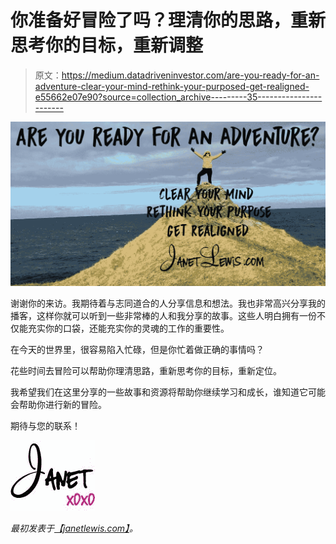 # 你准备好冒险了吗？理清你的思路，重新思考你的目标，重新调整

> 原文：<https://medium.datadriveninvestor.com/are-you-ready-for-an-adventure-clear-your-mind-rethink-your-purposed-get-realigned-e55662e07e90?source=collection_archive---------35----------------------->

![](img/21e24093a3923ead9309d972e421f39b.png)

谢谢你的来访。我期待着与志同道合的人分享信息和想法。我也非常高兴分享我的播客，这样你就可以听到一些非常棒的人和我分享的故事。这些人明白拥有一份不仅能充实你的口袋，还能充实你的灵魂的工作的重要性。

在今天的世界里，很容易陷入忙碌，但是你忙着做正确的事情吗？

花些时间去冒险可以帮助你理清思路，重新思考你的目标，重新定位。

我希望我们在这里分享的一些故事和资源将帮助你继续学习和成长，谁知道它可能会帮助你进行新的冒险。

期待与您的联系！

![](img/c77f7a4f01f5bc6bb90ccf1cf58476d4.png)

*最初发表于*[*【janetlewis.com】*](https://janetlewis.com/areyoureadyforanadventure/)*。*